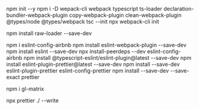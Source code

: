 npm init --y
npm i -D wepack-cli webpack typescript ts-loader declaration-bundler-webpack-plugin copy-webpack-plugin clean-webpack-plugin @types/node @types/webpack
tsc --init
npx webpack-cli init

npm install raw-loader --save-dev

npm i eslint-config-airbnb
npm install eslint-webpack-plugin --save-dev
npm install eslint --save-dev
npx install-peerdeps --dev eslint-config-airbnb
npm install @typescript-eslint/eslint-plugin@latest --save-dev
npm install eslint-plugin-prettier@latest --save-dev
npm install --save-dev eslint-plugin-prettier eslint-config-prettier
npm install --save-dev --save-exact prettier

npm i gl-matrix

npx prettier ./ --write
